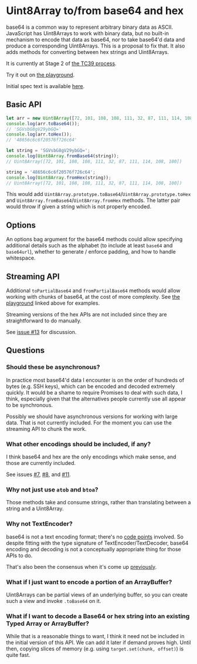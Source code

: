 # Uint8Array to/from base64 and hex

base64 is a common way to represent arbitrary binary data as ASCII. JavaScript has Uint8Arrays to work with binary data, but no built-in mechanism to encode that data as base64, nor to take base64'd data and produce a corresponding Uint8Arrays. This is a proposal to fix that. It also adds methods for converting between hex strings and Uint8Arrays.

It is currently at Stage 2 of [the TC39 process](https://tc39.es/process-document/).

Try it out on [the playground](https://tc39.github.io/proposal-arraybuffer-base64/).

Initial spec text is available [here](https://tc39.github.io/proposal-arraybuffer-base64/spec/).

## Basic API

```js
let arr = new Uint8Array([72, 101, 108, 108, 111, 32, 87, 111, 114, 108, 100]);
console.log(arr.toBase64());
// 'SGVsbG8gV29ybGQ='
console.log(arr.toHex());
// '48656c6c6f20576f726c64'
```

```js
let string = 'SGVsbG8gV29ybGQ=';
console.log(Uint8Array.fromBase64(string));
// Uint8Array([72, 101, 108, 108, 111, 32, 87, 111, 114, 108, 100])

string = '48656c6c6f20576f726c64';
console.log(Uint8Array.fromHex(string));
// Uint8Array([72, 101, 108, 108, 111, 32, 87, 111, 114, 108, 100])
```

This would add `Uint8Array.prototype.toBase64`/`Uint8Array.prototype.toHex` and `Uint8Array.fromBase64`/`Uint8Array.fromHex` methods. The latter pair would throw if given a string which is not properly encoded.

## Options

An options bag argument for the base64 methods could allow specifying additional details such as the alphabet (to include at least `base64` and `base64url`), whether to generate / enforce padding, and how to handle whitespace.

## Streaming API

Additional `toPartialBase64` and `fromPartialBase64` methods would allow working with chunks of base64, at the cost of more complexity. See [the playground](https://tc39.github.io/proposal-arraybuffer-base64/) linked above for examples.

Streaming versions of the hex APIs are not included since they are straightforward to do manually.

See [issue #13](https://github.com/tc39/proposal-arraybuffer-base64/issues/13) for discussion.

## Questions

### Should these be asynchronous?

In practice most base64'd data I encounter is on the order of hundreds of bytes (e.g. SSH keys), which can be encoded and decoded extremely quickly. It would be a shame to require Promises to deal with such data, I think, especially given that the alternatives people currently use all appear to be synchronous.

Possibly we should have asynchronous versions for working with large data. That is not currently included. For the moment you can use the streaming API to chunk the work.

### What other encodings should be included, if any?

I think base64 and hex are the only encodings which make sense, and those are currently included.

See issues [#7](https://github.com/tc39/proposal-arraybuffer-base64/issues/7), [#8](https://github.com/tc39/proposal-arraybuffer-base64/issues/8), and [#11](https://github.com/tc39/proposal-arraybuffer-base64/issues/11).

### Why not just use `atob` and `btoa`?

Those methods take and consume strings, rather than translating between a string and a Uint8Array.

### Why not TextEncoder?

base64 is not a text encoding format; there's no [code points](https://unicode.org/glossary/#code_point) involved. So despite fitting with the type signature of TextEncoder/TextDecoder, base64 encoding and decoding is not a conceptually appropriate thing for those APIs to do.

That's also been the consensus when it's come up [previously](https://discourse.wicg.io/t/base64-with-textencoder-textdecoder/1307/2).

### What if I just want to encode a portion of an ArrayBuffer?

Uint8Arrays can be partial views of an underlying buffer, so you can create such a view and invoke `.toBase64` on it.

### What if I want to decode a Base64 or hex string into an existing Typed Array or ArrayBuffer?

While that is a reasonable things to want, I think it need not be included in the initial version of this API. We can add it later if demand proves high. Until then, copying slices of memory (e.g. using `target.set(chunk, offset)`) is quite fast.
